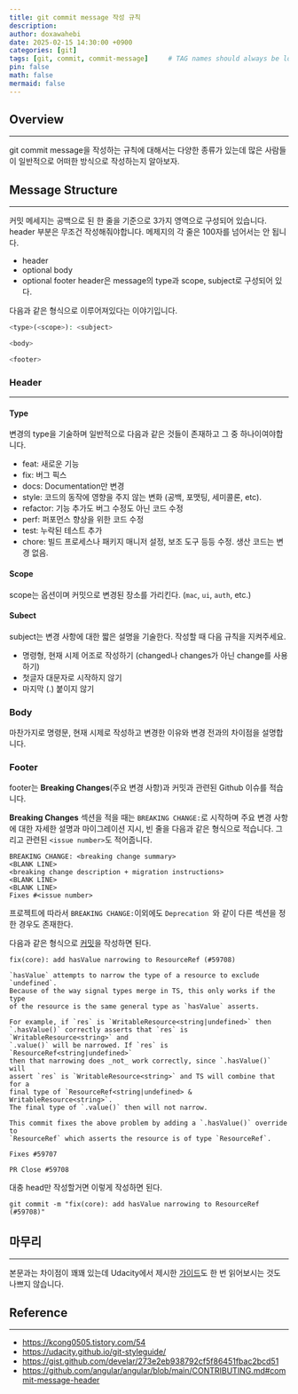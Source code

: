 ```yaml
---
title: git commit message 작성 규칙
description: 
author: doxawahebi
date: 2025-02-15 14:30:00 +0900
categories: [git]
tags: [git, commit, commit-message]     # TAG names should always be lowercase
pin: false
math: false
mermaid: false
---
```


## Overview
---
git commit message을 작성하는 규칙에 대해서는 다양한 종류가 있는데 많은 사람들이 일반적으로 어떠한 방식으로 작성하는지 알아보자.

## Message Structure
---
커밋 메세지는 공백으로 된 한 줄을 기준으로 3가지 영역으로 구성되어 있습니다. 
header 부분은 무조건 작성해줘야합니다.
메제지의 각 줄은 100자를 넘어서는 안 됩니다.
- header
- optional body
- optional footer
header은 message의 type과 scope, subject로 구성되어 있다.

다음과 같은 형식으로 이루어져있다는 이야기입니다.
```php
<type>(<scope>): <subject>

<body>

<footer>
```

### Header
---
#### Type

변경의 type을 기술하며 일반적으로 다음과 같은 것들이 존재하고 그 중 하나이여야합니다.
- feat: 새로운 기능
- fix: 버그 픽스
- docs: Documentation만 변경
- style: 코드의 동작에 영향을 주지 않는 변화 (공백, 포맷팅, 세미콜론, etc).
- refactor: 기능 추가도 버그 수정도 아닌 코드 수정
- perf: 퍼포먼스 향상을 위한 코드 수정
- test: 누락된 테스트 추가
- chore: 빌드 프로세스나 패키지 매니저 설정, 보조 도구 등등 수정. 생산 코드는 변경 없음.

#### Scope
scope는 옵션이며 커밋으로 변경된 장소를 가리킨다. (`mac`, `ui`, `auth`, etc.)

#### Subect
subject는 변경 사항에 대한 짧은 설명을 기술한다.
작성할 때 다음 규칙을 지켜주세요.

- 명령형, 현재 시제 어조로 작성하기 (changed나 changes가 아닌 change를 사용하기)
- 첫글자 대문자로 시작하지 않기
- 마지막 (.) 붙이지 않기



### Body
마찬가지로 명령문, 현재 시제로 작성하고 변경한 이유와 변경 전과의 차이점을 설명합니다.

### Footer
footer는 **Breaking Changes**(주요 변경 사항)과 커밋과 관련된 Github 이슈를 적습니다.


**Breaking Changes** 섹션을 적을 때는 `BREAKING CHANGE:`로 시작하며 주요 변경 사항에 대한 자세한 설명과 마이그레이션 지시, 빈 줄을 다음과 같은 형식으로 적습니다. 그리고 관련된 `<issue number>`도 적어줍니다.

```
BREAKING CHANGE: <breaking change summary>
<BLANK LINE>
<breaking change description + migration instructions>
<BLANK LINE>
<BLANK LINE>
Fixes #<issue number>
```

프로젝트에 따라서 `BREAKING CHANGE:`이외에도 `Deprecation `와 같이 다른 섹션을 정한 경우도 존재한다.



다음과 같은 형식으로 [커밋]((https://github.com/angular/angular/commit/6c92d653493404a5f13aa59cde390bcbed973fb6))을 작성하면 된다.

```
fix(core): add hasValue narrowing to ResourceRef (#59708)

`hasValue` attempts to narrow the type of a resource to exclude `undefined`.
Because of the way signal types merge in TS, this only works if the type
of the resource is the same general type as `hasValue` asserts.

For example, if `res` is `WritableResource<string|undefined>` then
`.hasValue()` correctly asserts that `res` is `WritableResource<string>` and
`.value()` will be narrowed. If `res` is `ResourceRef<string|undefined>`
then that narrowing does _not_ work correctly, since `.hasValue()` will
assert `res` is `WritableResource<string>` and TS will combine that for a
final type of `ResourceRef<string|undefined> & WritableResource<string>`.
The final type of `.value()` then will not narrow.

This commit fixes the above problem by adding a `.hasValue()` override to
`ResourceRef` which asserts the resource is of type `ResourceRef`.

Fixes #59707

PR Close #59708
```


대충 head만 작성할거면 이렇게 작성하면 된다.
```shell
git commit -m "fix(core): add hasValue narrowing to ResourceRef (#59708)"
```



## 마무리
---
본문과는 차이점이 꽤꽤 있는데 Udacity에서 제시한 [가이드](https://udacity.github.io/git-styleguide/)도 한 번 읽어보시는 것도 나쁘지 않습니다.

## Reference
---
- https://kcong0505.tistory.com/54
- https://udacity.github.io/git-styleguide/
- https://gist.github.com/develar/273e2eb938792cf5f86451fbac2bcd51
- https://github.com/angular/angular/blob/main/CONTRIBUTING.md#commit-message-header